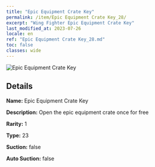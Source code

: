 ```yaml
---
title: "Epic Equipment Crate Key"
permalink: /item/Epic Equipment Crate Key_28/
excerpt: "Wing Fighter Epic Equipment Crate Key"
last_modified_at: 2023-07-26
locale: en
ref: "Epic Equipment Crate Key_28.md"
toc: false
classes: wide
---
```



 ![Epic Equipment Crate Key](/images/item/Epic_Equipment_Crate_Key_p.png)



## Details

 **Name:** Epic Equipment Crate Key 

 **Description:** Open the epic equipment crate once for free

 **Rarity:** 1 

 **Type:** 23 

 **Suction:** false 

 **Auto Suction:** false 


